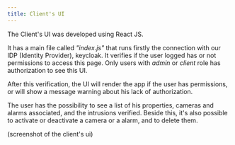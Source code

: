 ```yaml
---
title: Client's UI
---
```


The Client's UI was developed using React JS.

It has a main file called *"index.js"* that runs firstly the connection with our IDP (Identity Provider), keycloak. It verifies if the user logged has or not permissions to access this page. Only users with *admin* or *client* role has authorization to see this UI.

After this verification, the UI will render the app if the user has permissions, or will show a message warning about his lack of authorization.

The user has the possibility to see a list of his properties, cameras and alarms associated, and the intrusions verified. Beside this, it's also possible to activate or deactivate a camera or a alarm, and to delete them.  

(screenshot of the client's ui)
